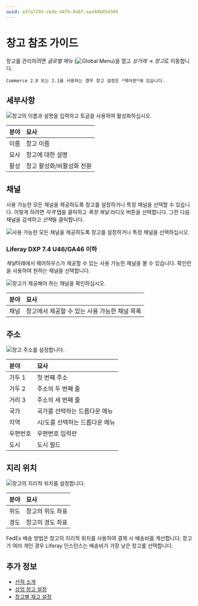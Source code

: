 ```yaml
---
uuid: a3fa7293-cbde-44fb-8a6f-aaa94b054309
---
```


# 창고 참조 가이드

창고를 관리하려면 *글로벌 메뉴* (![Global Menu](../images/icon-applications-menu.png))을 열고 *상거래* &rarr; *창고*로 이동합니다.

```{note}
Commerce 2.0 또는 2.1을 사용하는 경우 창고 설정은 *제어판*에 있습니다.
```

## 세부사항

![창고의 이름과 설명을 입력하고 토글을 사용하여 활성화하십시오.](./warehouse-reference-guide/images/01.png)

| 분야 | 묘사             |
|:-- |:-------------- |
| 이름 | 창고 이름          |
| 묘사 | 창고에 대한 설명      |
| 활성 | 창고 활성화/비활성화 전환 |

## 채널

사용 가능한 모든 채널을 제공하도록 창고를 설정하거나 특정 채널을 선택할 수 있습니다. 이렇게 하려면 *자격* 탭을 클릭하고 *특정 채널* 라디오 버튼을 선택합니다. 그런 다음 채널을 검색하고 *선택*을 클릭합니다.

![사용 가능한 모든 채널을 제공하도록 창고를 설정하거나 특정 채널을 선택하십시오.](./warehouse-reference-guide/images/02.png)

### Liferay DXP 7.4 U46/GA46 이하

*채널*아래에서 웨어하우스가 제공할 수 있는 사용 가능한 채널을 볼 수 있습니다. 확인란을 사용하여 원하는 채널을 선택합니다.

![창고가 제공해야 하는 채널을 확인하십시오.](./warehouse-reference-guide/images/03.png)

| 분야 | 묘사                         |
|:-- |:-------------------------- |
| 채널 | 창고에서 제공할 수 있는 사용 가능한 채널 목록 |

## 주소

![창고 주소를 설정합니다.](./warehouse-reference-guide/images/04.png)

| 분야   | 묘사                |
|:---- |:----------------- |
| 가두 1 | 첫 번째 주소           |
| 가두 2 | 주소의 두 번째 줄        |
| 거리 3 | 주소의 세 번째 줄        |
| 국가   | 국가를 선택하는 드롭다운 메뉴  |
| 지역   | 시/도를 선택하는 드롭다운 메뉴 |
| 우편번호 | 우편번호 입력란          |
| 도시   | 도시 필드             |

## 지리 위치

![창고의 지리적 위치를 설정합니다.](./warehouse-reference-guide/images/05.png)

| 분야 | 묘사        |
|:-- |:--------- |
| 위도 | 창고의 위도 좌표 |
| 경도 | 창고의 경도 좌표 |

FedEx 배송 방법은 창고의 지리적 위치를 사용하여 결제 시 배송비를 계산합니다. 창고가 여러 개인 경우 Liferay 인스턴스는 배송비가 가장 낮은 창고를 선택합니다.

## 추가 정보

* [선적 소개](../order-management/shipments/introduction-to-shipments.md)
* [상업 창고 설정](./setting-up-warehouses.md)
* [창고별 재고 설정](./setting-inventory-by-warehouse.md)
